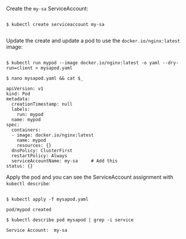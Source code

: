<!-- CKAD Self-Study Mod 3 -->

Create the <code>my-sa</code> ServiceAccount:

<pre class="wp-block-code"><code>
$ kubectl create serviceaccount my-sa

</code></pre>

Update the create and update a pod to use the <code>docker.io/nginx:latest</code> image:

<pre class="wp-block-code"><code>
$ kubectl run mypod --image docker.io/nginx:latest -o yaml --dry-run=client > mysapod.yaml

$ nano mysapod.yaml && cat $_

apiVersion: v1
kind: Pod
metadata:
  creationTimestamp: null
  labels:
    run: mypod
  name: mypod
spec:
  containers:
  - image: docker.io/nginx:latest
    name: mypod
    resources: {}
  dnsPolicy: ClusterFirst
  restartPolicy: Always
  serviceAccountName: my-sa     # Add this
status: {}
</code></pre>

Apply the pod and you can see the ServiceAccount assignment with <code>kubectl describe</code>:

<pre class="wp-block-code"><code>
$ kubectl apply -f mysapod.yaml

pod/mypod created

$ kubectl describe pod mysapod | grep -i service

Service Account:  my-sa
</code></pre>